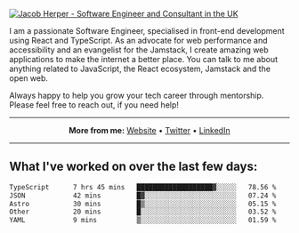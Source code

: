[![Jacob Herper - Software Engineer and Consultant in the UK](https://res.cloudinary.com/jacobherper/image/upload/v1641506277/gh-image.png)](https://jacobherper.com/)

I am a passionate Software Engineer, specialised in front-end development using React and TypeScript. As an advocate for web performance and accessibility and an evangelist for the Jamstack, I create amazing web applications to make the internet a better place. You can talk to me about anything related to JavaScript, the React ecosystem, Jamstack and the open web.

Always happy to help you grow your tech career through mentorship. Please feel free to reach out, if you need help!

---

<p align="center">
  <strong>More from me:</strong> 
  <a href="https://jacobherper.com/">Website</a> •
  <a href="https://twitter.com/intent/follow?screen_name=jakeherp&tw_p=followbutton">Twitter</a> •
  <a href="https://www.linkedin.com/in/jacobherper/">LinkedIn</a>
</p>

---

## What I've worked on over the last few days:

<!--START_SECTION:waka-->

```txt
TypeScript      7 hrs 45 mins   ███████████████████▓░░░░░   78.56 %
JSON            42 mins         █▓░░░░░░░░░░░░░░░░░░░░░░░   07.24 %
Astro           30 mins         █▒░░░░░░░░░░░░░░░░░░░░░░░   05.15 %
Other           20 mins         █░░░░░░░░░░░░░░░░░░░░░░░░   03.52 %
YAML            9 mins          ▒░░░░░░░░░░░░░░░░░░░░░░░░   01.59 %
```

<!--END_SECTION:waka-->
